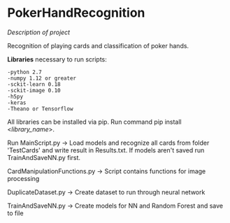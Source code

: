 # PokerHandRecognition

 _Description of project_ 
 
 Recognition of playing cards and classification of poker hands. 

 **Libraries** necessary to run scripts:
    
    -python 2.7
    -numpy 1.12 or greater
    -sckit-learn 0.18
    -sckit-image 0.10
    -h5py
    -keras
    -Theano or Tensorflow

  All libraries can be installed via pip. Run command pip install <_library_name_>.

  Run MainScript.py -> Load models and recognize all cards from folder 'TestCards' and write result in Results.txt. If models aren't saved run TrainAndSaveNN.py first.
  
  CardManipulationFunctions.py -> Script contains functions for image processing
  
  DuplicateDataset.py -> Create dataset to run through neural network
  
  TrainAndSaveNN.py -> Create models for NN and Random Forest and save to file
  
  


